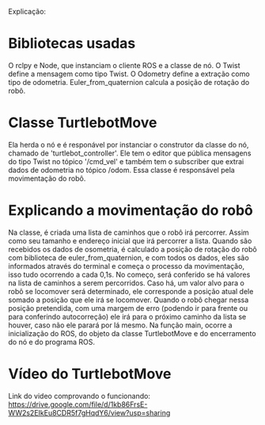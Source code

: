Explicação:

# Bibliotecas usadas
O rclpy e Node, que instanciam o cliente ROS e a classe de nó. O Twist define a mensagem como tipo Twist. O Odometry define a extração como tipo de odometria. Euler_from_quaternion calcula a posição de rotação do robô.

# Classe TurtlebotMove
Ela herda o nó e é responável por instanciar o construtor da classe do nó, chamado de 'turtlebot_controller'. Ele tem o editor que pública mensagens do tipo Twist no tópico '/cmd_vel' e também tem o subscriber que extrai dados de odometria no tópico /odom. Essa classe é responsável pela movimentação do robô.

# Explicando a movimentação do robô
Na classe, é criada uma lista de caminhos que o robô irá percorrer. Assim como seu tamanho e endereço inicial que irá percorrer a lista. Quando são recebidos os dados de osometria, é calculado a posição de rotação do robô com biblioteca de euler_from_quaternion, e com todos os dados, eles são informados através do terminal e começa o processo da movimentação, isso tudo ocorrendo a cada 0,1s. No começo, será conferido se há valores na lista de caminhos a serem percorridos. Caso há, um valor alvo para o robô se locomover será determinado, ele corresponde a posição atual dele somado a posição que ele irá se locomover. Quando o robô chegar nessa posição pretendida, com uma margem de erro (podendo ir para frente ou para conferindo autocorreção) ele irá para o próximo caminho da lista se houver, caso não ele parará por lá mesmo.
Na função main, ocorre a inicialização do ROS, do objeto da classe TurtlebotMove e do encerramento do nó e do programa ROS.

# Vídeo do TurtlebotMove

Link do video comprovando o funcionando: https://drive.google.com/file/d/1kb86FrsE-WW2s2EIkEu8CDR5f7gHqdY6/view?usp=sharing
